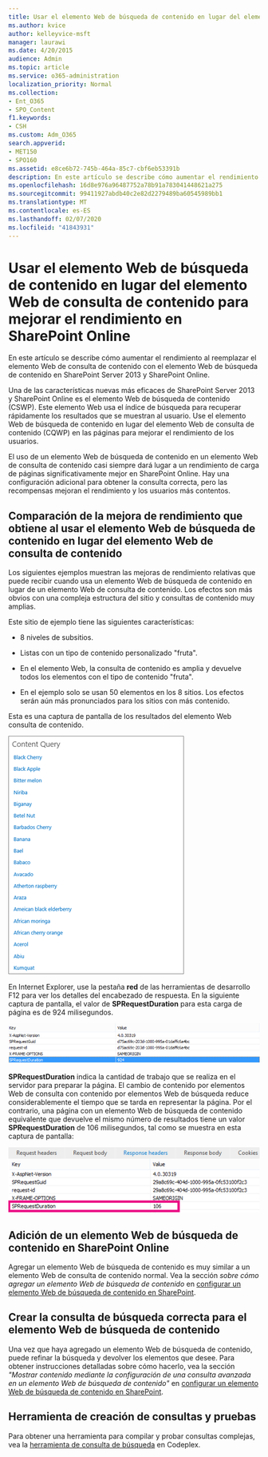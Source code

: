 ```yaml
---
title: Usar el elemento Web de búsqueda de contenido en lugar del elemento Web de consulta de contenido para mejorar el rendimiento en SharePoint Online
ms.author: kvice
author: kelleyvice-msft
manager: laurawi
ms.date: 4/20/2015
audience: Admin
ms.topic: article
ms.service: o365-administration
localization_priority: Normal
ms.collection:
- Ent_O365
- SPO_Content
f1.keywords:
- CSH
ms.custom: Adm_O365
search.appverid:
- MET150
- SPO160
ms.assetid: e8ce6b72-745b-464a-85c7-cbf6eb53391b
description: En este artículo se describe cómo aumentar el rendimiento al reemplazar el elemento Web de consulta de contenido con el elemento Web de búsqueda de contenido en SharePoint Server 2013 y SharePoint Online.
ms.openlocfilehash: 16d8e976a96487752a78b91a783041448621a275
ms.sourcegitcommit: 99411927abdb40c2e82d2279489ba60545989bb1
ms.translationtype: MT
ms.contentlocale: es-ES
ms.lasthandoff: 02/07/2020
ms.locfileid: "41843931"
---
```

# <a name="using-content-search-web-part-instead-of-content-query-web-part-to-improve-performance-in-sharepoint-online"></a>Usar el elemento Web de búsqueda de contenido en lugar del elemento Web de consulta de contenido para mejorar el rendimiento en SharePoint Online

En este artículo se describe cómo aumentar el rendimiento al reemplazar el elemento Web de consulta de contenido con el elemento Web de búsqueda de contenido en SharePoint Server 2013 y SharePoint Online.
  
Una de las características nuevas más eficaces de SharePoint Server 2013 y SharePoint Online es el elemento Web de búsqueda de contenido (CSWP). Este elemento Web usa el índice de búsqueda para recuperar rápidamente los resultados que se muestran al usuario. Use el elemento Web de búsqueda de contenido en lugar del elemento Web de consulta de contenido (CQWP) en las páginas para mejorar el rendimiento de los usuarios.
  
El uso de un elemento Web de búsqueda de contenido en un elemento Web de consulta de contenido casi siempre dará lugar a un rendimiento de carga de páginas significativamente mejor en SharePoint Online. Hay una configuración adicional para obtener la consulta correcta, pero las recompensas mejoran el rendimiento y los usuarios más contentos.
  
## <a name="comparing-the-performance-gain-you-get-from-using-content-search-web-part-instead-of-content-query-web-part"></a>Comparación de la mejora de rendimiento que obtiene al usar el elemento Web de búsqueda de contenido en lugar del elemento Web de consulta de contenido

Los siguientes ejemplos muestran las mejoras de rendimiento relativas que puede recibir cuando usa un elemento Web de búsqueda de contenido en lugar de un elemento Web de consulta de contenido. Los efectos son más obvios con una compleja estructura del sitio y consultas de contenido muy amplias.
  
Este sitio de ejemplo tiene las siguientes características:
  
- 8 niveles de subsitios.
    
- Listas con un tipo de contenido personalizado "fruta".
    
- En el elemento Web, la consulta de contenido es amplia y devuelve todos los elementos con el tipo de contenido "fruta".
    
- En el ejemplo solo se usan 50 elementos en los 8 sitios. Los efectos serán aún más pronunciados para los sitios con más contenido.
    
Esta es una captura de pantalla de los resultados del elemento Web consulta de contenido.
  
![Gráfico que muestra la consulta de contenido del elemento web](media/b3d41f20-dfe5-46ed-9c0a-31057e82de33.png)
  
En Internet Explorer, use la pestaña **red** de las herramientas de desarrollo F12 para ver los detalles del encabezado de respuesta. En la siguiente captura de pantalla, el valor de **SPRequestDuration** para esta carga de página es de 924 milisegundos. 
  
![Captura de pantalla que muestra la duración de la solicitud de 924](media/343571f2-a249-4de2-bc11-2cee93498aea.png)
  
 **SPRequestDuration** indica la cantidad de trabajo que se realiza en el servidor para preparar la página. El cambio de contenido por elementos Web de consulta con contenido por elementos Web de búsqueda reduce considerablemente el tiempo que se tarda en representar la página. Por el contrario, una página con un elemento Web de búsqueda de contenido equivalente que devuelve el mismo número de resultados tiene un valor **SPRequestDuration** de 106 milisegundos, tal como se muestra en esta captura de pantalla: 
  
![Captura de pantalla que muestra la duración de la solicitud de 106](media/b46387ac-660d-4e5e-a11c-cc430e912962.png)
  
## <a name="adding-a-content-search-web-part-in-sharepoint-online"></a>Adición de un elemento Web de búsqueda de contenido en SharePoint Online

Agregar un elemento Web de búsqueda de contenido es muy similar a un elemento Web de consulta de contenido normal. Vea la sección *sobre cómo agregar un elemento Web de búsqueda de contenido* en [configurar un elemento Web de búsqueda de contenido en SharePoint](https://support.office.com/article/Configure-a-Content-Search-Web-Part-in-SharePoint-0dc16de1-dbe4-462b-babb-bf8338c36c9a).
  
## <a name="creating-the-right-search-query-for-your-content-search-web-part"></a>Crear la consulta de búsqueda correcta para el elemento Web de búsqueda de contenido

Una vez que haya agregado un elemento Web de búsqueda de contenido, puede refinar la búsqueda y devolver los elementos que desee. Para obtener instrucciones detalladas sobre cómo hacerlo, vea la sección *"Mostrar contenido mediante la configuración de una consulta avanzada en un elemento Web de búsqueda de contenido"* en [configurar un elemento Web de búsqueda de contenido en SharePoint](https://support.office.com/article/Configure-a-Content-Search-Web-Part-in-SharePoint-0dc16de1-dbe4-462b-babb-bf8338c36c9a).
  
## <a name="query-building-and-testing-tool"></a>Herramienta de creación de consultas y pruebas

Para obtener una herramienta para compilar y probar consultas complejas, vea la [herramienta de consulta de búsqueda](https://sp2013searchtool.codeplex.com/) en Codeplex. 
  

